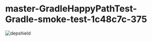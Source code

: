 # master-GradleHappyPathTest-Gradle-smoke-test-1c48c7c-375

![depshield](https://ci.dev.depshield.sonatype.org/badges/depshield-ci/master-GradleHappyPathTest-Gradle-smoke-test-1c48c7c-375/depshield.svg)